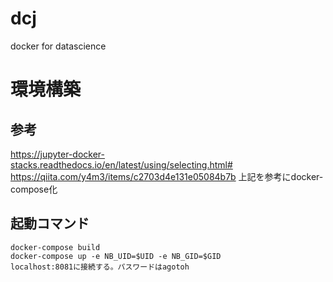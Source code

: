 # dcj
docker for datascience

# 環境構築
## 参考
https://jupyter-docker-stacks.readthedocs.io/en/latest/using/selecting.html#
https://qiita.com/y4m3/items/c2703d4e131e05084b7b
上記を参考にdocker-compose化

## 起動コマンド
```
docker-compose build
docker-compose up -e NB_UID=$UID -e NB_GID=$GID
localhost:8081に接続する。パスワードはagotoh

